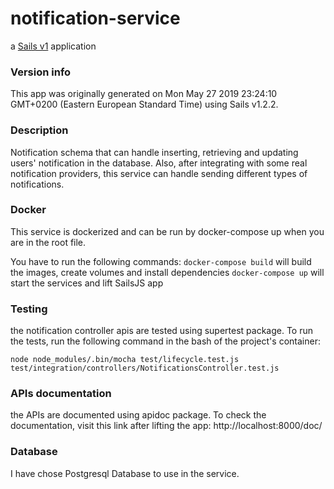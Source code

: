 # notification-service

a [Sails v1](https://sailsjs.com) application


### Version info

This app was originally generated on Mon May 27 2019 23:24:10 GMT+0200 (Eastern European Standard Time) using Sails v1.2.2.


### Description

Notification schema that can handle inserting, retrieving and updating users' notification in the database. Also, after integrating with some real notification providers, this service can handle sending different types of notifications.


### Docker

This service is dockerized and can be run by docker-compose up when you are in the root file.

You have to run the following commands:
`docker-compose build` will build the images, create volumes and install dependencies
`docker-compose up` will start the services and lift SailsJS app


### Testing

the notification controller apis are tested using supertest package. To run the tests, run the following command in the bash of the project's container:

`node node_modules/.bin/mocha test/lifecycle.test.js test/integration/controllers/NotificationsController.test.js`

### APIs documentation

the APIs are documented using apidoc package. To check the documentation, visit this link after lifting the app: http://localhost:8000/doc/

### Database

I have chose Postgresql Database to use in the service.






